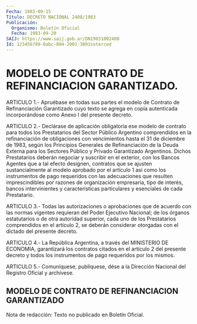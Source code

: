 ```yaml
---
Fecha: 1983-09-15
Título: DECRETO NACIONAL 2408/1983
Publicación:
  Organismo: Boletín Oficial
  Fecha: 1983-09-20
SAIJ: https://www.saij.gob.ar/DN19831002408
Id: 123456789-0abc-804-2001-3891soterced
---
```

# MODELO DE CONTRATO DE REFINANCIACION GARANTIZADO.

<a id="1"></a>
ARTICULO  1.-  Apruébase  en todas sus partes el modelo de Contrato de  Refinanciación  Garantizado  cuyo  texto  se  agrega  en  copia autenticada incorporándose  como  Anexo  I  del  presente  decreto.

<a id="2"></a>
ARTICULO  2.-  Declárase  de  aplicación  obligatoria ese modelo de contrato para todos los Prestatarios del Sector  Público  Argentino comprendidos  en la refinanciación de obligaciones con vencimientos hasta el 31 de  diciembre  de  1983, según los Principios Generales de Refinanciación de la Deuda Externa  para  los Sectores Público y Privado   Garantizado  Argentinos.  Dichos  Prestatarios    deberán negociar y  suscribir  en el exterior, con los Bancos Agentes que a tal efecto designen, contratos  que  se  ajusten sustancialmente al modelo  aprobado  por el artículo 1 así como  los  instrumentos  de pago requeridos con  las  adecuaciones que resulten imprescindibles por razones de organización  empresaria,  tipo  de  interés, bancos intervinientes y características particulares y esenciales  de cada Prestatario.

<a id="3"></a>
ARTICULO  3.-  Todas  las  autorizaciones  o  aprobaciones que  de acuerdo  con  las  normas  vigentes  requieran  del Poder Ejecutivo Nacional;    de  los  órganos  estatutarios  o  de  otra  autoridad superior, cada  uno de los Prestatarios comprendidos en el artículo 2, se deberán considerar  otorgadas  con  el  dictado  del presente decreto.

<a id="4"></a>
ARTICULO  4.-  La  República  Argentina, a través del MINISTERIO DE ECONOMIA, garantizará los contratos  citados  en  el artículo 2 del presente  decreto  y todos los instrumentos de pago requeridos  por los mismos.

<a id="5"></a>
ARTICULO  5.- Comuníquese, publíquese, dése a la Dirección Nacional del Registro Oficial y archívese.

## MODELO DE CONTRATO DE REFINANCIACION GARANTIZADO

<a id="1"></a>
Nota de redacción: Texto no publicado en Boletín Oficial.